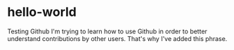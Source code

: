 # hello-world
Testing Github
I'm trying to learn how to use Github in order to better understand contributions by other users. That's why I've added this phrase.
